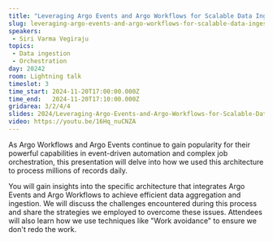 ```yaml
---
title: "Leveraging Argo Events and Argo Workflows for Scalable Data Ingestion"
slug: leveraging-argo-events-and-argo-workflows-for-scalable-data-ingestion
speakers:
 - Siri Varma Vegiraju
topics:
 - Data ingestion
 - Orchestration
day: 20242
room: Lightning talk
timeslot: 3
time_start: 2024-11-20T17:00:00.000Z
time_end:   2024-11-20T17:10:00.000Z
gridarea: 3/2/4/4
slides: 2024/Leveraging-Argo-Events-and-Argo-Workflows-for-Scalable-Data-Ingestion.pdf
video: https://youtu.be/16Hq_nuCNZA
---
```


As Argo Workflows and Argo Events continue to gain popularity for their powerful capabilities in event-driven automation and complex job orchestration, this presentation will delve into how we used this architecture to process millions of records daily.
 
You will gain insights into the specific architecture that integrates Argo Events and Argo Workflows to achieve efficient data aggregation and ingestion. We will discuss the challenges encountered during this process and share the strategies we employed to overcome these issues. Attendees will also learn how we use techniques like "Work avoidance" to ensure we don't redo the work.